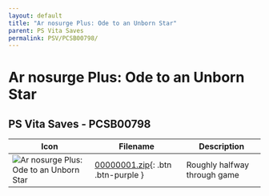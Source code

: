 ```yaml
---
layout: default
title: "Ar nosurge Plus: Ode to an Unborn Star"
parent: PS Vita Saves
permalink: PSV/PCSB00798/
---
```

# Ar nosurge Plus: Ode to an Unborn Star

## PS Vita Saves - PCSB00798

| Icon | Filename | Description |
|------|----------|-------------|
| ![Ar nosurge Plus: Ode to an Unborn Star](https://github.com/bucanero/apollo-vita/raw/main/sce_sys/icon0.png) | [00000001.zip](00000001.zip){: .btn .btn-purple } | Roughly halfway through game  |

